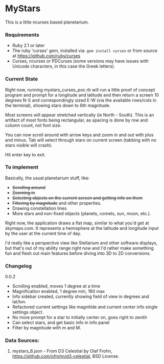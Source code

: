 # MyStars

This is a little ncurses based planetarium.

### Requirements

* Ruby 2.1 or later
* The ruby 'curses' gem, installed via:
  `gem install curses`
  or from source at https://github.com/ruby/curses
* Curses, ncurses or PDCurses (some versions may have issues with Unicode characters, in this case the Greek letters).

### Current State

Right now, running mystars\_curses\_poc.rb will run a little proof of concept program and prompt for a longitude and latitude and then return a screen 10 degrees N-S and correspondingly sized E-W (via the available rows/cols in the terminal), showing stars down to 6th magnitude.

Most screens will appear stretched vertically (ie North - South).  This is an artifact of most fonts being rectangular, as spacing is done by row and column count, not font size.

You can now scroll around with arrow keys and zoom in and out with plus and minus.  Tab will select through stars on current screen (tabbing with no stars visible will crash).

Hit enter key to exit.

### To implement

Basically, the usual planetarium stuff, like:

* ~~Scrolling around~~
* ~~Zooming in~~
* ~~Selecting objects on the current screen and getting info on them~~
* ~~Filtering by magnitude~~ and other properties.
* Drawing constellation lines
* More stars and non-fixed objects (planets, comets, sun, moon, etc.).

Right now, the application draws a flat map, similar to what you'd get at skymaps.com.  It represents a hemisphere at the latitude and longitude input by the user at the current time of day.

I'd really like a perspective view like Stellarium and other software displays, but that's out of my ability range right now and I'd rather make something fun and flesh out main features before diving into 3D to 2D conversions.

### Changelog

0.0.2
* Scrolling enabled, moves 1 degree at a time
* Magnification enabled, 1 degree min, 180 max
* Info sidebar created, currently showing field of view in degrees and lat/lon.
* Refactored current settings like magnitide and current center info single settings object.
* No more prompt for a star to initially center on, goes right to zenith
* Can select stars, and get basic info in info panel
* Filter by magnitude with m and M.

### Data Sources:

1. mystars\_6.json - From D3 Celestial by Olaf Frohn, https://github.com/ofrohn/d3-celestial, BSD License.
